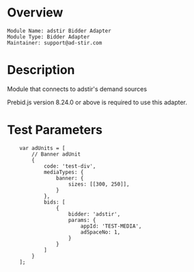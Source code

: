 # Overview

```
Module Name: adstir Bidder Adapter
Module Type: Bidder Adapter
Maintainer: support@ad-stir.com
```

# Description

Module that connects to adstir's demand sources

Prebid.js version 8.24.0 or above is required to use this adapter.

# Test Parameters

```
    var adUnits = [
        // Banner adUnit
        {
            code: 'test-div',
            mediaTypes: {
                banner: {
                    sizes: [[300, 250]],
                }
            },
            bids: [
                {
                    bidder: 'adstir',
                    params: {
                        appId: 'TEST-MEDIA',
                        adSpaceNo: 1,
                    }
                }
            ]
        }
    ];
```
